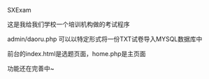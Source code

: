 SXExam

这是我给我们学校一个培训机构做的考试程序

admin/daoru.php 可以以特定形式将一份TXT试卷导入MYSQL数据库中

前台的index.html是选题页面，home.php是主页面

功能还在完善中~